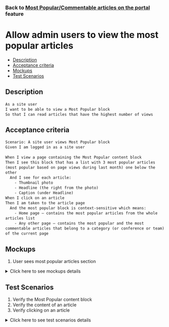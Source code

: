 ### Back to [Most Popular/Commentable articles on the portal](/../../) feature

# Allow admin users to view the most popular articles

- [Description](#description)
- [Acceptance criteria](#acceptance-criteria)
- [Mockups](#mockups)
- [Test Scenarios](#test-scenarios)

## Description

    As a site user
    I want to be able to view a Most Popular block
    So that I can read articles that have the highest number of views

## Acceptance criteria

    Scenario: A site user views Most Popular block
    Given I am logged in as a site user

    When I view a page containing the Most Popular content block
    Then I see this block that has a list with 3 most popular articles (most popular based on page views during last month) one below the other
      And I see for each article:
        - Thumbnail photo
        - Headline (the right from the photo)
        - Caption (under Headline)
    When I click on an article
    Then I am taken to the article page
      And the most popular block is context-sensitive which means:
        - Home page – contains the most popular articles from the whole articles list
        - Any other page – contains the most popular and the most commentable articles that belong to a category (or conference or team) of the current page

## Mockups

1. User sees most popular articles section

<details>
  <summary>Click here to see mockups details</summary>

**1. User sees most popular articles section:**

![Screen with Popular/Commentable section](/products/sport_news_portal/web_application_features/most_popular_and_commentable/images/most_popular_commentable.png)

</details>

## Test Scenarios

1. Verify the Most Popular content block
2. Verify the content of an article
3. Verify clicking on an article

<details>
  <summary>Click here to see test scenarios details</summary>

### **#1. Verify the Most Popular content block**

|#|Steps|Expected Result
------|-------|----------
|1|Go to sport news site|
|2|Log in your user account|
|3|Observe the content of the Most Popular block|This block is listed the 3 most popular articles (most popular based on page views for a specified time period) one below the other

### **#2. Verify the content of an article**

|#|Steps|Expected Result
------|-------|----------
|1|Go to sport news site|
|2|Log in your user account|
|3|Observe the content of the Most Popular block|This block is listed the 3 most popular articles (most popular based on page views for a specified time period) one below the other
|4|Examine the content of each article|The Article includes:<br>- Thumbnail photo<br>- Headline (the right from the photo)<br>- Caption (under Headline)

### **#3. Verify clicking on an article**

|#|Steps|Expected Result
------|-------|----------
|1|Go to sport news site|
|2|Log in your user account|
|3|Observe the content of the Most Popular block|This block is listed the 3 most popular articles (most popular based on page views for a specified time period) one below the other
|4|Click on any article|User is taken to the article page

</details>
